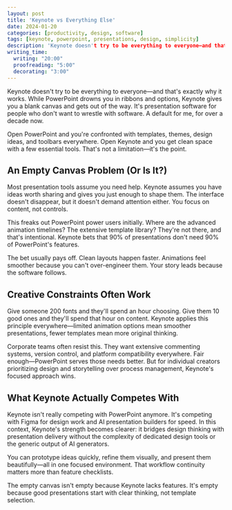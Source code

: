 ```yaml
---
layout: post
title: 'Keynote vs Everything Else'
date: 2024-01-20
categories: [productivity, design, software]
tags: [keynote, powerpoint, presentations, design, simplicity]
description: 'Keynote doesn't try to be everything to everyone—and that's exactly why it works. While PowerPoint drowns you in ribbons and options, Keynote gives you a blank canvas and gets out of the way.'
writing_time:
  writing: "20:00"
  proofreading: "5:00"
  decorating: "3:00"
---
```


Keynote doesn't try to be everything to everyone—and that's exactly why it works. While PowerPoint drowns you in ribbons and options, Keynote gives you a blank canvas and gets out of the way. It's presentation software for people who don't want to wrestle with software. A default for me, for over a decade now.

Open PowerPoint and you're confronted with templates, themes, design ideas, and toolbars everywhere. Open Keynote and you get clean space with a few essential tools. That's not a limitation—it's the point.

## An Empty Canvas Problem (Or Is It?)

Most presentation tools assume you need help. Keynote assumes you have ideas worth sharing and gives you just enough to shape them. The interface doesn't disappear, but it doesn't demand attention either. You focus on content, not controls.

This freaks out PowerPoint power users initially. Where are the advanced animation timelines? The extensive template library? They're not there, and that's intentional. Keynote bets that 90% of presentations don't need 90% of PowerPoint's features.

The bet usually pays off. Clean layouts happen faster. Animations feel smoother because you can't over-engineer them. Your story leads because the software follows.

## Creative Constraints Often Work

Give someone 200 fonts and they'll spend an hour choosing. Give them 10 good ones and they'll spend that hour on content. Keynote applies this principle everywhere—limited animation options mean smoother presentations, fewer templates mean more original thinking.

Corporate teams often resist this. They want extensive commenting systems, version control, and platform compatibility everywhere. Fair enough—PowerPoint serves those needs better. But for individual creators prioritizing design and storytelling over process management, Keynote's focused approach wins.

## What Keynote Actually Competes With

Keynote isn't really competing with PowerPoint anymore. It's competing with Figma for design work and AI presentation builders for speed. In this context, Keynote's strength becomes clearer: it bridges design thinking with presentation delivery without the complexity of dedicated design tools or the generic output of AI generators.

You can prototype ideas quickly, refine them visually, and present them beautifully—all in one focused environment. That workflow continuity matters more than feature checklists.

The empty canvas isn't empty because Keynote lacks features. It's empty because good presentations start with clear thinking, not template selection.